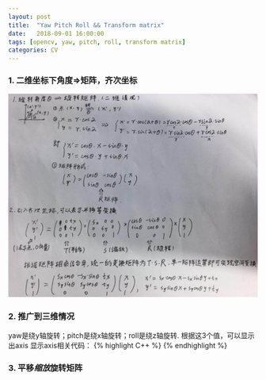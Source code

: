 ```yaml
---
layout: post
title:  "Yaw Pitch Roll && Transform matrix"
date:   2018-09-01 16:00:00
tags: [opencv, yaw, pitch, roll, transform matrix]
categories: CV
---
```


### 1. 二维坐标下角度=>矩阵，齐次坐标
![yawpitchroll](/res/yawpitchroll.png)

### 2. 推广到三维情况
yaw是绕y轴旋转；pitch是绕x轴旋转；roll是绕z轴旋转. 根据这3个值，可以显示出axis
显示axis相关代码：
{% highlight C++ %}
{% endhighlight %}

### 3. 平移*缩放*旋转矩阵